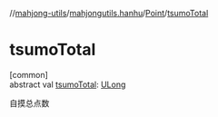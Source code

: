//[mahjong-utils](../../../index.md)/[mahjongutils.hanhu](../index.md)/[Point](index.md)/[tsumoTotal](tsumo-total.md)

# tsumoTotal

[common]\
abstract val [tsumoTotal](tsumo-total.md): [ULong](https://kotlinlang.org/api/latest/jvm/stdlib/kotlin-stdlib/kotlin/-u-long/index.html)

自摸总点数
